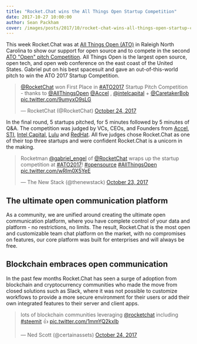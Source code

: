 ```yaml
---
title: "Rocket.Chat wins the All Things Open Startup Competition"
date: 2017-10-27 10:00:00
author: Sean Packham
cover: /images/posts/2017/10/rocket-chat-wins-all-things-open-startup-competition/cover.jpg
---
```


This week Rocket.Chat was at [All Things Open (ATO)](https://allthingsopen.org/) in Raleigh North Carolina to show our support for open source and to compete in the second [ATO "Open" pitch Competition](https://allthingsopen.org/start-up-pitch-competition/). All Things Open is the largest open source, open tech, and open web conference on the east coast of the United States. Gabriel put on his best spacesuit and gave an out-of-this-world pitch to win the ATO 2017 Startup Competition.

<blockquote class="twitter-tweet" data-lang="en"><p lang="en" dir="ltr"><a href="https://twitter.com/RocketChat?ref_src=twsrc%5Etfw">@RocketChat</a> won First Place in <a href="https://twitter.com/hashtag/ATO2017?src=hash&amp;ref_src=twsrc%5Etfw">#ATO2017</a> Startup Pitch Competition - thanks to <a href="https://twitter.com/AllThingsOpen?ref_src=twsrc%5Etfw">@AllThingsOpen</a> <a href="https://twitter.com/Accel?ref_src=twsrc%5Etfw">@Accel</a> , <a href="https://twitter.com/intelcapital?ref_src=twsrc%5Etfw">@intelcapital</a>  + <a href="https://twitter.com/CaretakerBob?ref_src=twsrc%5Etfw">@CaretakerBob</a> <a href="https://t.co/9umyxO9sLG">pic.twitter.com/9umyxO9sLG</a></p>&mdash; RocketChat (@RocketChat) <a href="https://twitter.com/RocketChat/status/922661792396075009?ref_src=twsrc%5Etfw">October 24, 2017</a></blockquote>
<script async src="https://platform.twitter.com/widgets.js" charset="utf-8"></script>

In the final round, 5 startups pitched, for 5 minutes followed by 5 minutes of Q&amp;A. The competition was judged by VCs, CEOs, and Founders from [Accel](https://accel.com), [STI](https://www.setechinv.com/), [Intel Capital](https://intelcapital.com), [Lulu](https://lulu.com) and [RedHat](https://redhat.com). All five judges chose Rocket.Chat as one of their top three startups and were confident Rocket.Chat is a unicorn in the making.

<blockquote class="twitter-tweet" data-lang="en"><p lang="en" dir="ltr">Rocketman <a href="https://twitter.com/gabriel_engel?ref_src=twsrc%5Etfw">@gabriel_engel</a> of <a href="https://twitter.com/RocketChat?ref_src=twsrc%5Etfw">@RocketChat</a> wraps up the startup competition at <a href="https://twitter.com/hashtag/ATO2017?src=hash&amp;ref_src=twsrc%5Etfw">#ATO2017</a>! <a href="https://twitter.com/hashtag/opensource?src=hash&amp;ref_src=twsrc%5Etfw">#opensource</a> <a href="https://twitter.com/hashtag/AllThingsOpen?src=hash&amp;ref_src=twsrc%5Etfw">#AllThingsOpen</a> <a href="https://t.co/wRIm0X5YeE">pic.twitter.com/wRIm0X5YeE</a></p>&mdash; The New Stack (@thenewstack) <a href="https://twitter.com/thenewstack/status/922520343155236864?ref_src=twsrc%5Etfw">October 23, 2017</a></blockquote>
<script async src="https://platform.twitter.com/widgets.js" charset="utf-8"></script>

## The ultimate open communication platform

As a community, we are unified around creating the ultimate open communication platform, where you have complete control of your data and platform - no restrictions, no limits. The result, Rocket.Chat is the most open and customizable team chat platform on the market, with no compromises on features, our core platform was built for enterprises and will always be free.

## Blockchain embraces open communication

In the past few months Rocket.Chat has seen a surge of adoption from blockchain and cryptocurrency communities who made the move from closed solutions such as Slack, where it was not possible to customize workflows to provide a more secure environment for their users or add their own integrated features to their server and client apps.

<blockquote class="twitter-tweet" data-lang="en"><p lang="en" dir="ltr">lots of blockchain communities leveraging <a href="https://twitter.com/RocketChat?ref_src=twsrc%5Etfw">@rocketchat</a> including <a href="https://twitter.com/hashtag/steemit?src=hash&amp;ref_src=twsrc%5Etfw">#steemit</a> 👍 <a href="https://t.co/1mmYQ2kxIb">pic.twitter.com/1mmYQ2kxIb</a></p>&mdash; Ned Scott (@certainassets) <a href="https://twitter.com/certainassets/status/922825739254321152?ref_src=twsrc%5Etfw">October 24, 2017</a></blockquote>
<script async src="https://platform.twitter.com/widgets.js" charset="utf-8"></script>
